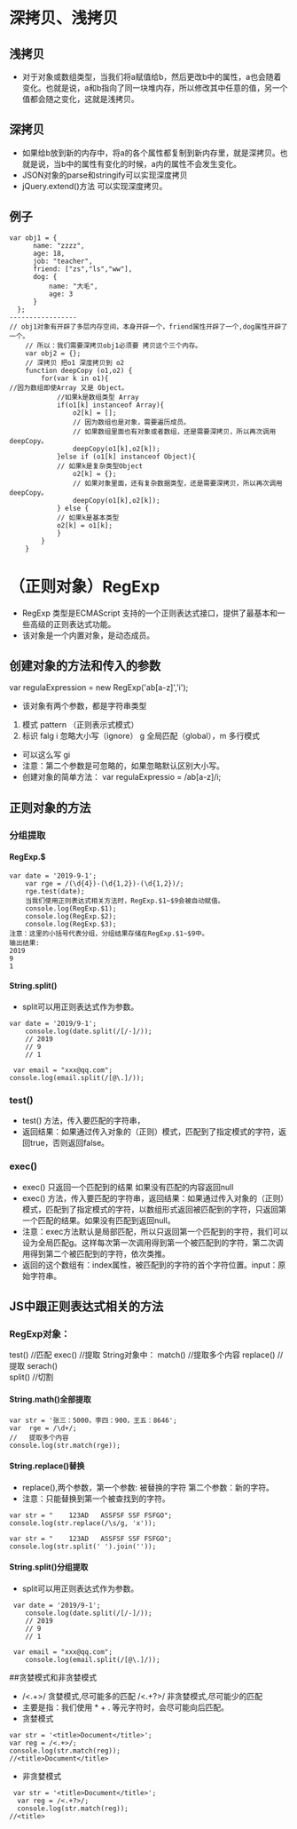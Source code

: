 # 深拷贝、浅拷贝
## 浅拷贝
- 对于对象或数组类型，当我们将a赋值给b，然后更改b中的属性，a也会随着变化。也就是说，a和b指向了同一块堆内存，所以修改其中任意的值，另一个值都会随之变化，这就是浅拷贝。
## 深拷贝
- 如果给b放到新的内存中，将a的各个属性都复制到新内存里，就是深拷贝。也就是说，当b中的属性有变化的时候，a内的属性不会发生变化。
- JSON对象的parse和stringify可以实现深度拷贝
- jQuery.extend()方法 可以实现深度拷贝。
## 例子
~~~
var obj1 = {
      name: "zzzz",
      age: 18,
      job: "teacher",
      friend: ["zs","ls","ww"],
      dog: {
          name: "大毛",
          age: 3
      }
  };
-----------------
// obj1对象有开辟了多层内存空间，本身开辟一个，friend属性开辟了一个,dog属性开辟了一个。
    // 所以：我们需要深拷贝obj1必须要 拷贝这个三个内存。
    var obj2 = {};
    // 深拷贝 把o1 深度拷贝到 o2
    function deepCopy (o1,o2) {
        for(var k in o1){
//因为数组即使Array 又是 Object。
            //如果k是数组类型 Array
            if(o1[k] instanceof Array){
                o2[k] = [];
                // 因为数组也是对象，需要遍历成员。
                // 如果数组里面也有对象或者数组，还是需要深拷贝，所以再次调用 deepCopy。
                deepCopy(o1[k],o2[k]);
            }else if (o1[k] instanceof Object){
            // 如果k是复杂类型Object
                o2[k] = {};
                // 如果对象里面，还有复杂数据类型，还是需要深拷贝，所以再次调用 deepCopy。
                deepCopy(o1[k],o2[k]);
            } else {
            // 如果k是基本类型  
            o2[k] = o1[k];
            }
        }
    }
~~~
# （正则对象）RegExp
- RegExp 类型是ECMAScript 支持的一个正则表达式接口，提供了最基本和一些高级的正则表达式功能。
- 该对象是一个内置对象，是动态成员。
## 创建对象的方法和传入的参数
var regulaExpression = new RegExp('ab[a-z]','i');
- 该对象有两个参数，都是字符串类型
1. 模式 pattern  （正则表示式模式）
2. 标识 falg  i 忽略大小写（ignore）  g 全局匹配（global），m 多行模式
- 可以这么写 gi
- 注意：第二个参数是可忽略的，如果忽略默认区别大小写。
- 创建对象的简单方法：
var regulaExpressio = /ab[a-z]/i;
## 正则对象的方法
### 分组提取
#### RegExp.$
~~~
var date = '2019-9-1';
    var rge = /(\d{4})-(\d{1,2})-(\d{1,2})/;
    rge.test(date);
	当我们使用正则表达式相关方法时，RegExp.$1~$9会被自动赋值。
    console.log(RegExp.$1);
    console.log(RegExp.$2);
    console.log(RegExp.$3);
注意：这里的小括号代表分组，分组结果存储在RegExp.$1~$9中。
输出结果:
2019
9
1
~~~
#### String.split()
- split可以用正则表达式作为参数。
~~~
var date = '2019/9-1';
    console.log(date.split(/[/-]/));
    // 2019 
    // 9
    // 1

 var email = "xxx@qq.com";
console.log(email.split(/[@\.]/));
~~~
### test()
- test() 方法，传入要匹配的字符串，
- 返回结果：如果通过传入对象的（正则）模式，匹配到了指定模式的字符，返回true，否则返回false。
### exec()
- exec() 只返回一个匹配到的结果    如果没有匹配的内容返回null
- exec() 方法，传入要匹配的字符串，返回结果：如果通过传入对象的（正则）模式，匹配到了指定模式的字符，以数组形式返回被匹配到的字符，只返回第一个匹配的结果。如果没有匹配到返回null。
- 注意：exec方法默认是局部匹配，所以只返回第一个匹配到的字符，我们可以设为全局匹配g。这样每次第一次调用得到第一个被匹配到的字符，第二次调用得到第二个被匹配到的字符，依次类推。
- 返回的这个数组有：index属性，被匹配到的字符的首个字符位置。input：原始字符串。
## JS中跟正则表达式相关的方法
### RegExp对象：
test()  //匹配
exec() //提取
String对象中：
match()    //提取多个内容
replace()  //提取
serach()  
split()        //切割
#### String.math()全部提取
~~~
var str = '张三：5000，李四：900，王五：8646';  
var  rge = /\d+/;
//   提取多个内容
console.log(str.match(rge));
~~~
#### String.replace()替换
- replace(),两个参数，第一个参数: 被替换的字符 第二个参数：新的字符。
- 注意：只能替换到第一个被查找到的字符。
~~~
var str = "    123AD   ASSFSF SSF FSFGO";
console.log(str.replace(/\s/g, 'x'));

var str = "    123AD   ASSFSF SSF FSFGO";
console.log(str.split(' ').join(''));
~~~
#### String.split()分组提取
- split可以用正则表达式作为参数。
~~~
 var date = '2019/9-1';
    console.log(date.split(/[/-]/));
    // 2019 
    // 9
    // 1

 var email = "xxx@qq.com";
    console.log(email.split(/[@\.]/));
~~~

##贪婪模式和非贪婪模式
- /<.+>/ 贪婪模式,尽可能多的匹配
/<.+?>/ 非贪婪模式,尽可能少的匹配
- 主要是指：我们使用 * + . 等元字符时，会尽可能向后匹配。
- 贪婪模式
~~~
var str = '<title>Document</title>';
var reg = /<.+>/;
console.log(str.match(reg));
//<title>Document</title>
~~~
- 非贪婪模式
~~~
 var str = '<title>Document</title>';
  var reg = /<.+?>/;
  console.log(str.match(reg));
//<title>
~~~